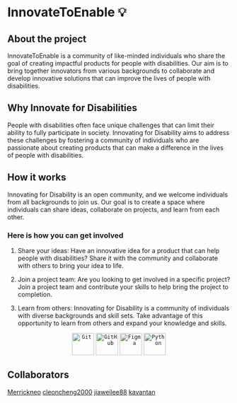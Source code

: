 # InnovateToEnable 💡

## About the project
InnovateToEnable is a community of like-minded individuals who share the goal of creating impactful products for people with disabilities. Our aim is to bring together innovators from various backgrounds to collaborate and develop innovative solutions that can improve the lives of people with disabilities.


## Why Innovate for Disabilities
People with disabilities often face unique challenges that can limit their ability to fully participate in society. Innovating for Disability aims to address these challenges by fostering a community of individuals who are passionate about creating products that can make a difference in the lives of people with disabilities.


## How it works
Innovating for Disability is an open community, and we welcome individuals from all backgrounds to join us. Our goal is to create a space where individuals can share ideas, collaborate on projects, and learn from each other.

### Here is how you can get involved

1. Share your ideas: Have an innovative idea for a product that can help people with disabilities? Share it with the community and collaborate with others to bring your idea to life.

2. Join a project team: Are you looking to get involved in a specific project? Join a project team and contribute your skills to help bring the project to completion.

3. Learn from others: Innovating for Disability is a community of individuals with diverse backgrounds and skill sets. Take advantage of this opportunity to learn from others and expand your knowledge and skills.


<div align="center">
	<code><img height="50" src="https://user-images.githubusercontent.com/25181517/192108372-f71d70ac-7ae6-4c0d-8395-51d8870c2ef0.png" alt="Git" title="Git" /></code>
	<code><img height="50" src="https://user-images.githubusercontent.com/25181517/192108374-8da61ba1-99ec-41d7-80b8-fb2f7c0a4948.png" alt="GitHub" title="GitHub" /></code>
	<code><img height="50" src="https://user-images.githubusercontent.com/25181517/189715289-df3ee512-6eca-463f-a0f4-c10d94a06b2f.png" alt="Figma" title="Figma" /></code>
	<code><img height="50" src="https://user-images.githubusercontent.com/25181517/183423507-c056a6f9-1ba8-4312-a350-19bcbc5a8697.png" alt="Python" title="Python" /></code>
</div>

## Collaborators
[Merrickneo](https://github.com/Merrickneo)
[cleoncheng2000](https://github.com/cleoncheng2000)
[jiaweilee88](https://github.com/jiaweilee88)
[kavantan](https://github.com/kavantan)
